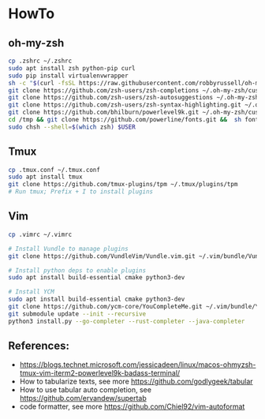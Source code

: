 # HowTo

## oh-my-zsh

```bash
cp .zshrc ~/.zshrc
sudo apt install zsh python-pip curl
sudo pip install virtualenvwrapper
sh -c "$(curl -fsSL https://raw.githubusercontent.com/robbyrussell/oh-my-zsh/master/tools/install.sh)"
git clone https://github.com/zsh-users/zsh-completions ~/.oh-my-zsh/custom/plugins/zsh-completions
git clone https://github.com/zsh-users/zsh-autosuggestions ~/.oh-my-zsh/custom/plugins/zsh-autosuggestions
git clone https://github.com/zsh-users/zsh-syntax-highlighting.git ~/.oh-my-zsh/custom/plugins/zsh-syntax-highlighting
git clone https://github.com/bhilburn/powerlevel9k.git ~/.oh-my-zsh/custom/themes/powerlevel9k
cd /tmp && git clone https://github.com/powerline/fonts.git &&  sh fonts/install.sh && cd -
sudo chsh --shell=$(which zsh) $USER
```

## Tmux

```bash
cp .tmux.conf ~/.tmux.conf
sudo apt install tmux
git clone https://github.com/tmux-plugins/tpm ~/.tmux/plugins/tpm
# Run tmux; Prefix + I to install plugins
```

## Vim

```bash
cp .vimrc ~/.vimrc

# Install Vundle to manage plugins
git clone https://github.com/VundleVim/Vundle.vim.git ~/.vim/bundle/Vundle.vim

# Install python deps to enable plugins
sudo apt install build-essential cmake python3-dev

# Install YCM
sudo apt install build-essential cmake python3-dev
git clone https://github.com/ycm-core/YouCompleteMe.git ~/.vim/bundle/YouCompleteMe
git submodule update --init --recursive
python3 install.py --go-completer --rust-completer --java-completer
```

## References:
* https://blogs.technet.microsoft.com/jessicadeen/linux/macos-ohmyzsh-tmux-vim-iterm2-powerlevel9k-badass-terminal/
* How to tabularize texts, see more https://github.com/godlygeek/tabular
* How to use tabular auto completion, see https://github.com/ervandew/supertab
* code formatter, see more https://github.com/Chiel92/vim-autoformat
